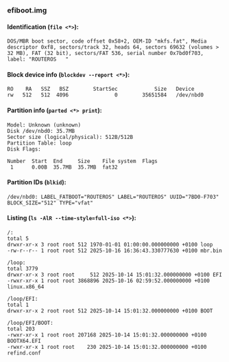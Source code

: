 ### efiboot.img
#### Identification (`file <*>`):
```
DOS/MBR boot sector, code offset 0x58+2, OEM-ID "mkfs.fat", Media descriptor 0xf8, sectors/track 32, heads 64, sectors 69632 (volumes > 32 MB), FAT (32 bit), sectors/FAT 536, serial number 0x7bd0f703, label: "ROUTEROS   "
```
#### Block device info (`blockdev --report <*>`):
```
RO    RA   SSZ   BSZ        StartSec            Size   Device
rw   512   512  4096               0        35651584   /dev/nbd0
```
#### Partition info (`parted <*> print`):
```
Model: Unknown (unknown)
Disk /dev/nbd0: 35.7MB
Sector size (logical/physical): 512B/512B
Partition Table: loop
Disk Flags: 

Number  Start  End     Size    File system  Flags
 1      0.00B  35.7MB  35.7MB  fat32
```
#### Partition IDs (`blkid`):
```
/dev/nbd0: LABEL_FATBOOT="ROUTEROS" LABEL="ROUTEROS" UUID="7BD0-F703" BLOCK_SIZE="512" TYPE="vfat"
```
#### Listing (`ls -AlR --time-style=full-iso <*>`):
```
/:
total 5
drwxr-xr-x 3 root root 512 1970-01-01 01:00:00.000000000 +0100 loop
-rw-r--r-- 1 root root 512 2025-10-16 16:36:43.330777630 +0100 mbr.bin

/loop:
total 3779
drwxr-xr-x 3 root root     512 2025-10-14 15:01:32.000000000 +0100 EFI
-rwxr-xr-x 1 root root 3868896 2025-10-16 02:59:52.000000000 +0100 linux.x86_64

/loop/EFI:
total 1
drwxr-xr-x 2 root root 512 2025-10-14 15:01:32.000000000 +0100 BOOT

/loop/EFI/BOOT:
total 203
-rwxr-xr-x 1 root root 207168 2025-10-14 15:01:32.000000000 +0100 BOOTX64.EFI
-rwxr-xr-x 1 root root    230 2025-10-14 15:01:32.000000000 +0100 refind.conf
```

